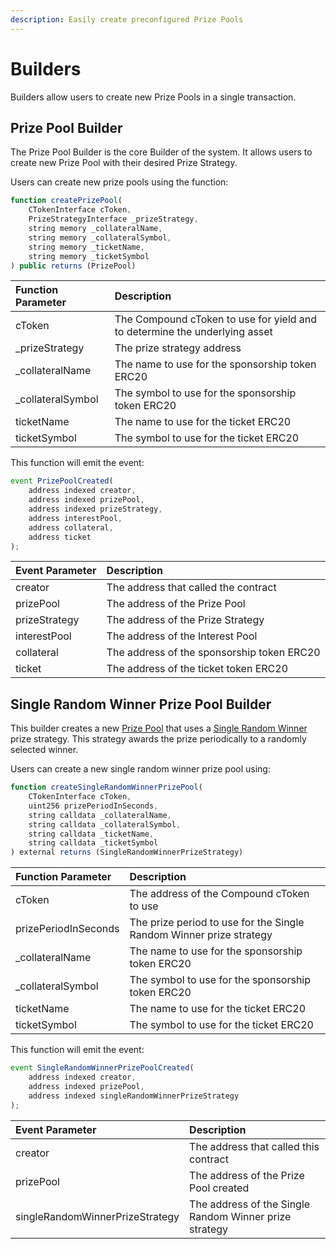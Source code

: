 ```yaml
---
description: Easily create preconfigured Prize Pools
---
```


# Builders

Builders allow users to create new Prize Pools in a single transaction.

## Prize Pool Builder

The Prize Pool Builder is the core Builder of the system.  It allows users to create new Prize Pool with their desired Prize Strategy.

Users can create new prize pools using the function:

```javascript
function createPrizePool(
    CTokenInterface cToken,
    PrizeStrategyInterface _prizeStrategy,
    string memory _collateralName,
    string memory _collateralSymbol,
    string memory _ticketName,
    string memory _ticketSymbol
) public returns (PrizePool)
```

| Function Parameter | Description |
| :--- | :--- |
| cToken | The Compound cToken to use for yield and to determine the underlying asset |
| \_prizeStrategy | The prize strategy address |
| \_collateralName | The name to use for the sponsorship token ERC20 |
| \_collateralSymbol | The symbol to use for the sponsorship token ERC20 |
| ticketName | The name to use for the ticket ERC20 |
| ticketSymbol | The symbol to use for the ticket ERC20 |

This function will emit the event:

```javascript
event PrizePoolCreated(
    address indexed creator,
    address indexed prizePool,
    address indexed prizeStrategy,
    address interestPool,
    address collateral,
    address ticket
);
```

| Event Parameter | Description |
| :--- | :--- |
| creator | The address that called the contract |
| prizePool | The address of the Prize Pool |
| prizeStrategy | The address of the Prize Strategy |
| interestPool | The address of the Interest Pool |
| collateral | The address of the sponsorship token ERC20 |
| ticket | The address of the ticket token ERC20 |

## Single Random Winner Prize Pool Builder

This builder creates a new [Prize Pool](prize-pool/) that uses a [Single Random Winner](prize-strategy/singlerandomwinnerprizestrategy.md) prize strategy.  This strategy awards the prize periodically to a randomly selected winner.

Users can create a new single random winner prize pool using:

```javascript
function createSingleRandomWinnerPrizePool(
    CTokenInterface cToken,
    uint256 prizePeriodInSeconds,
    string calldata _collateralName,
    string calldata _collateralSymbol,
    string calldata _ticketName,
    string calldata _ticketSymbol
) external returns (SingleRandomWinnerPrizeStrategy)
```

| Function Parameter | Description |
| :--- | :--- |
| cToken | The address of the Compound cToken to use |
| prizePeriodInSeconds | The prize period to use for the Single Random Winner prize strategy |
| \_collateralName | The name to use for the sponsorship token ERC20 |
| \_collateralSymbol | The symbol to use for the sponsorship token ERC20 |
| ticketName | The name to use for the ticket ERC20 |
| ticketSymbol | The symbol to use for the ticket ERC20 |

This function will emit the event:

```javascript
event SingleRandomWinnerPrizePoolCreated(
    address indexed creator,
    address indexed prizePool,
    address indexed singleRandomWinnerPrizeStrategy
);
```

| Event Parameter | Description |
| :--- | :--- |
| creator | The address that called this contract |
| prizePool | The address of the Prize Pool created |
| singleRandomWinnerPrizeStrategy | The address of the Single Random Winner prize strategy |

